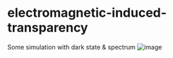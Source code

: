 # electromagnetic-induced-transparency
Some simulation with dark state &amp; spectrum
![image](https://user-images.githubusercontent.com/115539239/195058338-72f6af8f-5f8c-4571-901d-f1455d1f8a72.png)
